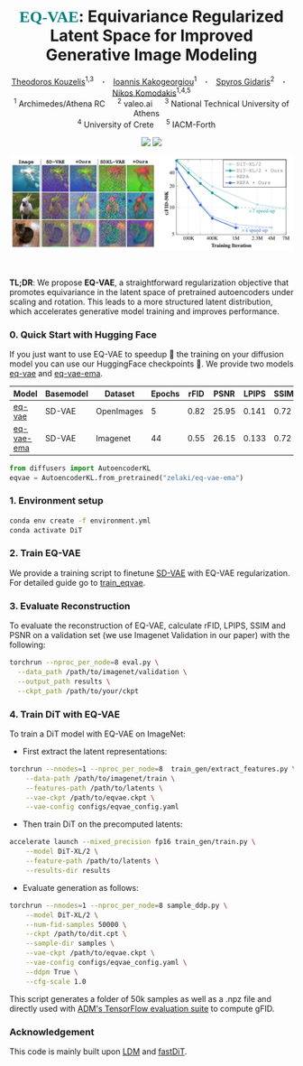 <!--             
<style>
  .texttt {
    font-family: Consolas; /* Monospace font */
    font-size: 1em; /* Match surrounding text size */
    color: teal; /* Add this line to set text color to blue */
    letter-spacing: 0; /* Adjust if needed */
  }
</style> -->

<h1 align="center">
  <span style="color: teal; font-family: Consolas;">EQ-VAE</span>: Equivariance Regularized Latent Space for Improved Generative Image Modeling
</h1>




<div align="center">
  <a href="https://scholar.google.com/citations?user=a5vkWc8AAAAJ&hl=en" target="_blank">Theodoros&nbsp;Kouzelis</a><sup>1,3</sup> &ensp; <b>&middot;</b> &ensp;
  <a href="https://scholar.google.com/citations?user=B_dKcz4AAAAJ&hl=el" target="_blank">Ioannis&nbsp;Kakogeorgiou</a><sup>1</sup> &ensp; <b>&middot;</b> &ensp;
  <a href="https://scholar.google.fr/citations?user=7atfg7EAAAAJ&hl=en" target="_blank">Spyros&nbsp;Gidaris</a><sup>2</sup> &ensp; <b>&middot;</b> &ensp;
  <a href="https://scholar.google.com/citations?user=xCPoT4EAAAAJ&hl=en" target="_blank">Nikos&nbsp;Komodakis</a><sup>1,4,5</sup>  
  <br>
  <sup>1</sup> Archimedes/Athena RC &emsp; <sup>2</sup> valeo.ai &emsp; <sup>3</sup> National Technical University of Athens &emsp; <br>
  <sup>4</sup> University of Crete &emsp; <sup>5</sup> IACM-Forth &emsp; <br>

<p></p>
<a href="https://eq-vae.github.io/"><img 
src="https://img.shields.io/badge/-Webpage-blue.svg?colorA=333&logo=html5" height=25em></a>
<a href="?"><img 
src="https://img.shields.io/badge/-Paper-blue.svg?colorA=333&logo=arxiv" height=25em></a>
<p></p>

![teaser.png](media/teaser.png)


</div>



<br>

<b>TL;DR</b>: We propose **EQ-VAE**, a straightforward regularization objective that promotes equivariance in the latent space of pretrained autoencoders under scaling and rotation. This leads to a more structured latent distribution, which accelerates generative model training and improves performance.


### 0. Quick Start with Hugging Face
If you just want to use EQ-VAE to speedup 🚀 the training on your diffusion model you can use our HuggingFace checkpoints 🤗.
We provide two models [eq-vae](https://huggingface.co/zelaki/eq-vae)
and [eq-vae-ema](https://huggingface.co/zelaki/eq-vae-ema). 

| Model   | Basemodel  | Dataset   | Epochs | rFID    | PSNR   | LPIPS  | SSIM   |
|---------|-------------|-----------|--------|--------|--------|--------|--------|
|  [eq-vae](https://huggingface.co/zelaki/eq-vae) | SD-VAE  | OpenImages | 5     | 0.82 | 25.95 | 0.141 | 0.72|
| [eq-vae-ema](https://huggingface.co/zelaki/eq-vae-ema)  | SD-VAE  | Imagenet | 44    | 0.55  | 26.15  | 0.133 | 0.72 |


```python
from diffusers import AutoencoderKL
eqvae = AutoencoderKL.from_pretrained("zelaki/eq-vae-ema")
```

### 1. Environment setup

```bash
conda env create -f environment.yml
conda activate DiT
```


### 2. Train EQ-VAE
We provide a training script to finetune [SD-VAE](https://ommer-lab.com/files/latent-diffusion/kl-f8.zip) with EQ-VAE regularization. For detailed guide go to [train_eqvae](./train_eqvae/).


### 3. Evaluate Reconstruction 
To evaluate the reconstruction of EQ-VAE, calculate rFID, LPIPS, SSIM and PSNR on a validation set (we use Imagenet Validation in our paper) with the following:
```bash
torchrun --nproc_per_node=8 eval.py \
  --data_path /path/to/imagenet/validation \
  --output_path results \
  --ckpt_path /path/to/your/ckpt
```

### 4. Train DiT with EQ-VAE
To train a DiT model with EQ-VAE on ImageNet:
  - First extract the latent representations:
  ```bash
  torchrun --nnodes=1 --nproc_per_node=8  train_gen/extract_features.py \
      --data-path /path/to/imagenet/train \
      --features-path /path/to/latents \
      --vae-ckpt /path/to/eqvae.ckpt \
      --vae-config configs/eqvae_config.yaml 
  ```
  - Then train DiT on the precomputed latents:
  ```bash
  accelerate launch --mixed_precision fp16 train_gen/train.py \
      --model DiT-XL/2 \
      --feature-path /path/to/latents \
      --results-dir results
  ```
  - Evaluate generation as follows:
  ```bash
  torchrun --nnodes=1 --nproc_per_node=8 sample_ddp.py \
      --model DiT-XL/2 \
      --num-fid-samples 50000 \
      --ckpt /path/to/dit.cpt \
      --sample-dir samples \
      --vae-ckpt /path/to/eqvae.ckpt \
      --vae-config configs/eqvae_config.yaml \
      --ddpm True \
      --cfg-scale 1.0
  ```

This script generates a folder of 50k samples as well as a .npz file and directly used with [ADM's TensorFlow evaluation suite](https://github.com/openai/guided-diffusion/tree/main/evaluations) to compute gFID.








### Acknowledgement

This code is mainly built upon [LDM](https://github.com/CompVis/latent-diffusion) and [fastDiT](https://github.com/chuanyangjin/fast-DiT). 
